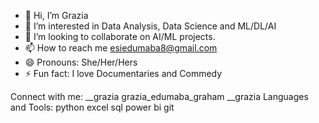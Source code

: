 * 👋 Hi, I’m Grazia
* 👀 I’m interested in Data Analysis, Data Science and ML/DL/AI
* 💞️ I’m looking to collaborate on AI/ML projects.
* 📫 How to reach me esiedumaba8@gmail.com
* 😄 Pronouns: She/Her/Hers
* ⚡ Fun fact: I love Documentaries and Commedy
  
Connect with me: __grazia grazia_edumaba_graham __grazia
Languages and Tools: python excel sql power bi git
